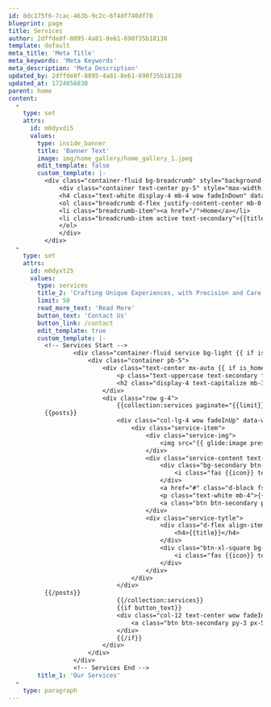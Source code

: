 ```yaml
---
id: 8dc175f6-7cac-463b-9c2c-6f4df740df70
blueprint: page
title: Services
author: 2dffde8f-8095-4a81-8e61-698f35b18138
template: default
meta_title: 'Meta Title'
meta_keywords: 'Meta Keywords'
meta_description: 'Meta Description'
updated_by: 2dffde8f-8095-4a81-8e61-698f35b18138
updated_at: 1724856830
parent: home
content:
  -
    type: set
    attrs:
      id: m0dyxdi5
      values:
        type: inside_banner
        title: 'Banner Text'
        image: img/home_gallery/home_gallery_1.jpeg
        edit_template: false
        custom_template: |-
          <div class="container-fluid bg-breadcrumb" style="background-image: url({{image}});">
              <div class="container text-center py-5" style="max-width: 900px;">
              <h4 class="text-white display-4 mb-4 wow fadeInDown" data-wow-delay="0.1s" style="visibility: visible; animation-delay: 0.1s; animation-name: fadeInDown;">{{title}}</h4>
              <ol class="breadcrumb d-flex justify-content-center mb-0 wow fadeInDown" data-wow-delay="0.3s" style="visibility: visible; animation-delay: 0.3s; animation-name: fadeInDown;">
              <li class="breadcrumb-item"><a href="/">Home</a></li>
              <li class="breadcrumb-item active text-secondary">{{title}}</li>
              </ol>
              </div>
          </div>
  -
    type: set
    attrs:
      id: m0dyxt25
      values:
        type: services
        title_2: 'Crafting Unique Experiences, with Precision and Care & Elevating Expectations, with Creative Flair'
        limit: 50
        read_more_text: 'Read More'
        button_text: 'Contact Us'
        button_link: /contact
        edit_template: true
        custom_template: |-
          <!-- Services Start --> 
                  <div class="container-fluid service bg-light {{ if is_homepage }} pb-5 {{else}} py-5 {{ /if }}">
                      <div class="container pb-5">
                          <div class="text-center mx-auto {{ if is_homepage }} pb-5 {{else}} py-5 {{ /if }} wow fadeInUp" data-wow-delay="0.2s" style="max-width: 800px;">
                              <p class="text-uppercase text-secondary fs-5 mb-0">{{title_1}}</p>
                              <h2 class="display-4 text-capitalize mb-3">{{title_2}}</h2>
                          </div>
                          <div class="row g-4">
                              {{collection:services paginate="{{limit}}" as="posts"}}
          {{posts}}
                              <div class="col-lg-4 wow fadeInUp" data-wow-delay="0.2s">
                                  <div class="service-item">
                                      <div class="service-img">
                                          <img src="{{ glide:image preset="service_listing" }}" class="img-fluid w-100" alt="{{title}}">
                                      </div>
                                      <div class="service-content text-center p-4">
                                          <div class="bg-secondary btn-xl-square mx-auto" style="width: 120px; height: 120px;">
                                              <i class="fas {{icon}} text-primary fa-4x"></i>
                                          </div>
                                          <a href="#" class="d-block fs-4 my-4">{{title}}</a>
                                          <p class="text-white mb-4">{{short_description}}</p>
                                          <a class="btn btn-secondary py-2 px-4" href="{{url}}" title="{{title}}">{{read_more_text}}</a>
                                      </div>
                                      <div class="service-tytle">
                                          <div class="d-flex align-items-center ps-4 w-100">
                                              <h4>{{title}}</h4>
                                          </div>
                                          <div class="btn-xl-square bg-secondary p-4" style="width: 80px; height: 80px;">
                                              <i class="fas {{icon}} text-primary fa-2x"></i>
                                          </div>
                                      </div>
                                  </div>
                              </div>
          {{/posts}}
                              {{/collection:services}}
                              {{if button_text}}
                              <div class="col-12 text-center wow fadeInUp" data-wow-delay="0.2s">
                                  <a class="btn btn-secondary py-3 px-5 mt-4" href="{{button_link}}">{{button_text}}</a>
                              </div>
                              {{/if}}
                          </div>
                      </div>
                  </div>
                  <!-- Services End -->
        title_1: 'Our Services'
  -
    type: paragraph
---
```

